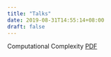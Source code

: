 ```yaml
---
title: "Talks"
date: 2019-08-31T14:55:14+08:00
draft: false
---
```


Computational Complexity [PDF](/talks/computational_complexity.pdf)